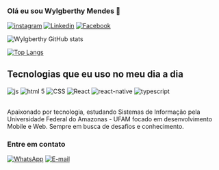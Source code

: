 
### Olá eu sou Wylgberthy Mendes 👋

[![instagram](https://img.shields.io/badge/Instagram-E4405F?style=for-the-badge&logo=instagram&logoColor=white)](https://www.instagram.com/berthy_mendes/)
[![Linkedin](https://img.shields.io/badge/LinkedIn-0077B5?style=for-the-badge&logo=linkedin&logoColor=white)](https://www.linkedin.com/in/wylgberthy-mendes-0038811b0/)
[![Facebook](https://img.shields.io/badge/Facebook-1877F2?style=for-the-badge&logo=facebook&logoColor=white)](https://www.facebook.com/wylgberthy.mendes)


![Wylgberthy GitHub stats](https://github-readme-stats.vercel.app/api?username=wylgberthy08&show_icons=true&theme=radical)

[![Top Langs](https://github-readme-stats.vercel.app/api/top-langs/?username=wylgberthy08&layout=demo)](https://github.com/anuraghazra/github-readme-stats)



## Tecnologias que eu uso no meu dia a dia

<div style="display: inline_block">
   <img align="center" alt="js" src="https://img.shields.io/badge/JavaScript-F7DF1E?style=for-the-badge&logo=javascript&logoColor=black"/>
    <img align="center" alt="html 5" src="https://img.shields.io/badge/HTML5-E34F26?style=for-the-badge&logo=html5&logoColor=white"/>
   <img align="center" alt="CSS" src="https://img.shields.io/badge/CSS3-1572B6?style=for-the-badge&logo=css3&logoColor=white"/>
   <img align="center" alt="React" src="https://img.shields.io/badge/React-20232A?style=for-the-badge&logo=react&logoColor=61DAFB"/>
   <img align="center" alt="react-native" src="https://img.shields.io/badge/React_Native-20232A?style=for-the-badge&logo=react&logoColor=61DAFB"/>
   <img align="center" alt="typescript" src="https://img.shields.io/badge/TypeScript-007ACC?style=for-the-badge&logo=typescript&logoColor=white"/>
</div><br/>

Apaixonado por tecnologia, estudando Sistemas de Informação pela Universidade Federal do Amazonas - UFAM
focado em desenvolvimento Mobile e Web. Sempre em busca de desafios e conhecimento.

### Entre em contato
[![WhatsApp](https://img.shields.io/badge/WhatsApp-25D366?style=for-the-badge&logo=whatsapp&logoColor=white)](https://api.whatsapp.com/send?phone=5592993116080)
[![E-mail](https://img.shields.io/badge/Gmail-D14836?style=for-the-badge&logo=gmail&logoColor=white)](berthymendes04@gmail.com)

